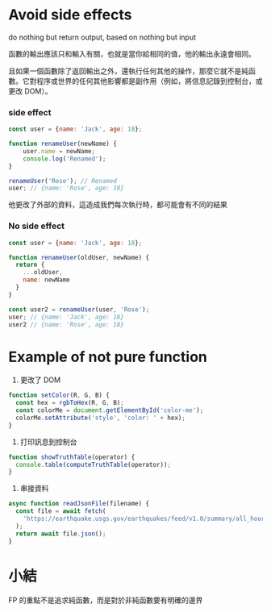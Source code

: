 # Avoid side effects

do nothing but return output, based on nothing but input

函數的輸出應該只和輸入有關，也就是當你給相同的值，他的輸出永遠會相同。

且如果一個函數除了返回輸出之外，還執行任何其他的操作，那麼它就不是純函數。它對程序或世界的任何其他影響都是副作用（例如，將信息記錄到控制台，或更改 DOM）。

### side effect

```jsx
const user = {name: 'Jack', age: 18};

function renameUser(newName) {
	user.name = newName;
	console.log('Renamed');
}

renameUser('Rose'); // Renamed
user; // {name: 'Rose', age: 18}
```

他更改了外部的資料，這造成我們每次執行時，都可能會有不同的結果

### No side effect

```jsx
const user = {name: 'Jack', age: 18};

function renameUser(oldUser, newName) {
  return {
    ...oldUser,
    name: newName
  }
}

const user2 = renameUser(user, 'Rose');
user; // {name: 'Jack', age: 18}
user2 // {name: 'Rose', age: 18}
```

# Example of not pure function

1. 更改了 DOM

```jsx
function setColor(R, G, B) {
  const hex = rgbToHex(R, G, B);
  const colorMe = document.getElementById('color-me');
  colorMe.setAttribute('style', 'color: ' + hex);
}
```

1. 打印訊息到控制台

```jsx
function showTruthTable(operator) {
  console.table(computeTruthTable(operator));
}
```

1. 串接資料

```jsx
async function readJsonFile(filename) {
  const file = await fetch(
    'https://earthquake.usgs.gov/earthquakes/feed/v1.0/summary/all_hour.geojson'
  );
  return await file.json();
}
```

# 小結

FP 的重點不是追求純函數，而是對於非純函數要有明確的邊界